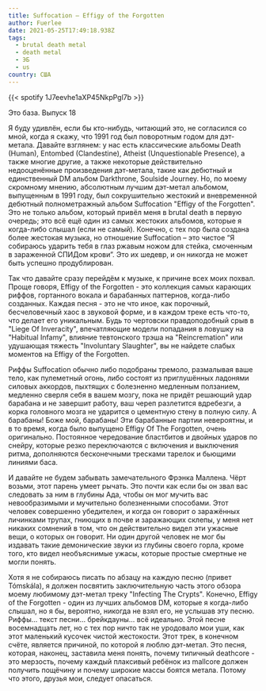 ```yaml
---
title: Suffocation — Effigy of the Forgotten
author: Fuerlee
date: 2021-05-25T17:49:18.938Z
tags:
  - brutal death metal
  - death metal
  - ЭБ
  - us
country: США
---
```

{{< spotify 1J7eevhe1aXP45NkpPgl7b >}}

Это база. Выпуск 18



Я буду удивлён, если бы кто-нибудь, читающий это, не согласился со мной, когда я скажу, что 1991 год был поворотным годом для дэт-метала. Давайте взглянем: у нас есть классические альбомы Death (Human), Entombed (Clandestine), Atheist (Unquestionable Presence), а также многие другие, а также некоторые действительно недооценённые произведения дэт-метала, такие как дебютный и единственный DM альбом Darkthrone, Soulside Journey. Но, по моему скромному мнению, абсолютным лучшим дэт-метал альбомом, выпущенным в 1991 году, был сокрушительно жестокий и вневременной дебютный полнометражный альбом Suffocation "Effigy of the Forgotten". Это не только альбом, который привёл меня в brutal death в первую очередь; это всё ещё один из самых жестоких альбомов, которые я когда-либо слышал (если не самый). Конечно, с тех пор была создана более жестокая музыка, но отношение Suffocation – это чистое “Я собираюсь ударить тебя в глаз ржавым ножом для стейка, смоченным в зараженной СПИДом крови”. Это их шедевр, и он никогда не может быть успешно продублирован.



Так что давайте сразу перейдём к музыке, к причине всех моих похвал. Проще говоря, Effigy of the Forgotten - это коллекция самых карающих риффов, гортанного вокала и барабанных паттернов, когда-либо созданных. Каждая песня - это не что иное, как порочный, бесчеловечный хаос в звуковой форме, и в каждом треке есть что-то, что делает его уникальным. Будь то чертовски правдоподобный срыв в "Liege Of Inveracity", впечатляющие модели попадания в ловушку на "Habitual Infamy", влияние тевтонского трэша на "Reincremation" или удушающая тяжесть "Involuntary Slaughter", вы не найдете слабых моментов на Effigy of the Forgotten.



Риффы Suffocation обычно либо подобраны тремоло, размалывая ваше тело, как пулеметный огонь, либо состоят из приглушённых ладонями силовых аккордов, пыхтящих с болезненно медленным ползанием, медленно сверля себя в вашем мозгу, пока не придёт решающий удар барабана и не завершит работу, ваш череп разлетится вдребезги, а корка головного мозга не ударится о цементную стену в полную силу. А барабаны! Боже мой, барабаны! Эти барабанные партии невероятны, и в то время, когда было выпущено Effigy Of The Forgotten, очень оригинально. Постоянное чередование бластбитов и двойных ударов по снейру, которые резко переключаются с включения и выключения ритма, дополняются бесконечными тресками тарелок и бьющими линиями баса.



И давайте не будем забывать замечательного Фрэнка Маллена. Чёрт возьми, этот парень умеет рычать. Это почти как если бы он звал вас следовать за ним в глубины Ада, чтобы он мог мучить вас невообразимыми и мучительно болезненными способами. Этот человек совершенно убедителен, и когда он говорит о заражённых личинками трупах, гниющих в почве и заражающих склепы, у меня нет никаких сомнений в том, что он действительно видел эти ужасные вещи, о которых он говорит. Ни один другой человек не мог бы издавать такие демонические звуки из глубины своего горла, кроме того, кто видел необъяснимые ужасы, которые простые смертные не могли понять.



Хотя я не собираюсь писать по абзацу на каждую песню (привет Tómskála), я должен посвятить заключительную часть этого обзора моему любимому дэт-метал треку "Infecting The Crypts". Конечно, Effigy of the Forgotten - один из лучших альбомов DM, которые я когда-либо слышал, но я бы, вероятно, никогда не взял его, не услышав эту песню. Риффы... текст песни… брейкдауны… всё идеально. Этой песне восемнадцать лет, но с тех пор ничто так не уродовало мои уши, как этот маленький кусочек чистой жестокости. Этот трек, в конечном счёте, является причиной, по которой я люблю дэт-метал. Это песня, которая, наконец, заставила меня понять, почему типичный deathcore - это мерзость, почему каждый плаксивый ребёнок из mallcore должен получить пощёчину и почему широкие массы боятся метала. Потому что этого, друзья мои, следует опасаться.